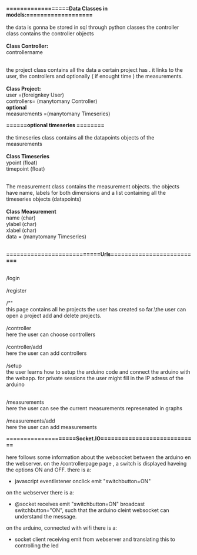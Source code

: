 __==================Data Classes in models:===================__<br><br>
the data is gonna be stored  in sql through python classes
the controller class contains the controller objects <br><br>
__Class Controller:__<br>
  controllername<br><br>
 
 the project class contains all the data a certain project has .
 it links to the user, the  controllers and optionally ( if enought time ) the measurements.<br><br>
 __Class Project:__<br>
  user =(foreignkey User)<br>
  controllers= (manytomany Controller)<br>
  __optional__<br>
  measurements =(manytomany Timeseries)<br>
  
  __======optional timeseries ========__<br><br>
  the  timeseries class contains all the  datapoints objects of the measurements<br><br>
  __Class Timeseries__<br>
    ypoint (float)<br>
    timepoint (float)<br><br>
  
  The measurement class contains the measurement objects. the objects have name, labels  for both dimensions and a list  containing all the timeseries objects (datapoints)<br><br>
  __Class Measurement__<br>
    name (char)<br>
    ylabel  (char)<br>
    xlabel (char)<br>
    data = (manytomany Timeseries)<br><br>
    
   __===========================Urls==========================__<br><br>
    
  /login<br><br>
   /register<br><br>
    /"" <br>
    this page contains all he projects the user has created  so far.\the user can open a project add  and  delete projects. <br><br>
/controller  
here the user can choose controllers<br><br>
/controller/add<br>
here  the user  can add controllers<br><br>
/setup<br>
the user learns how to setup the arduino code and connect the arduino with the webapp. for private sessions the user might fill in the IP adress of the arduino<br><br>
    
   /measurements<br>here the user can see the current measurements represenated in graphs <br><br>
   /measurements/add <br>here the user  can add measurements
    
    
   __====================Socket.IO============================__<br><br>
  here follows  some information about the websocket between the  arduino en the webserver.
 on the /controllerpage page , a switch is displayed haveing the options ON and OFF.
 there is a:
 - javascript eventlistener onclick emit "switchbutton=ON"

on the webserver there is a:
- @socket receives emit "switchbutton=ON"
  broadcast switchbutton="ON", such that the arduino cleint websocket can understand the message.

on the arduino, connected with wifi there is a:
- socket client receiving emit from webserver and translating this to controlling the led

    

